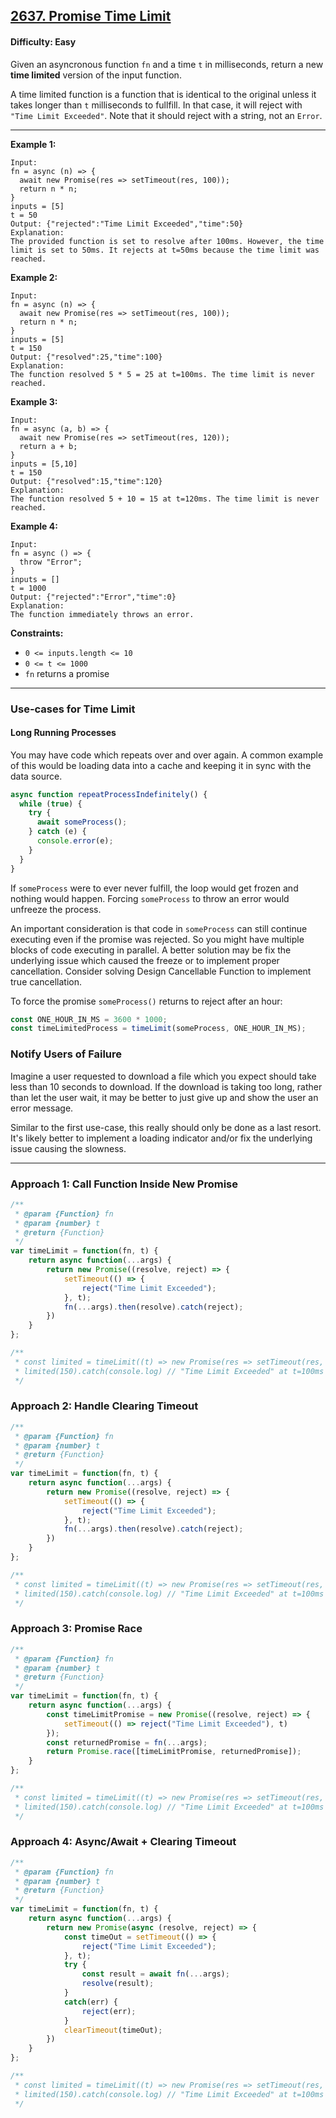 ## [2637. Promise Time Limit](https://leetcode.com/problems/promise-time-limit)

#### Difficulty: Easy

Given an asyncronous function ```fn``` and a time ```t``` in milliseconds, return a new __time limited__ version of the input function.

A time limited function is a function that is identical to the original unless it takes longer than ```t``` milliseconds to fullfill. In that case, it will reject with ```"Time Limit Exceeded"```.  Note that it should reject with a string, not an ```Error```.

---

__Example 1:__
```
Input: 
fn = async (n) => { 
  await new Promise(res => setTimeout(res, 100)); 
  return n * n; 
}
inputs = [5]
t = 50
Output: {"rejected":"Time Limit Exceeded","time":50}
Explanation:
The provided function is set to resolve after 100ms. However, the time limit is set to 50ms. It rejects at t=50ms because the time limit was reached.
```

__Example 2:__
```
Input: 
fn = async (n) => { 
  await new Promise(res => setTimeout(res, 100)); 
  return n * n; 
}
inputs = [5]
t = 150
Output: {"resolved":25,"time":100}
Explanation:
The function resolved 5 * 5 = 25 at t=100ms. The time limit is never reached.
```

__Example 3:__
```
Input: 
fn = async (a, b) => { 
  await new Promise(res => setTimeout(res, 120)); 
  return a + b; 
}
inputs = [5,10]
t = 150
Output: {"resolved":15,"time":120}
Explanation:
The function resolved 5 + 10 = 15 at t=120ms. The time limit is never reached.
```

__Example 4:__
```
Input: 
fn = async () => { 
  throw "Error";
}
inputs = []
t = 1000
Output: {"rejected":"Error","time":0}
Explanation:
The function immediately throws an error.
```

__Constraints:__

- ```0 <= inputs.length <= 10```
- ```0 <= t <= 1000```
- ```fn``` returns a promise

---

### Use-cases for Time Limit

#### Long Running Processes

You may have code which repeats over and over again. A common example of this would be loading data into a cache and keeping it in sync with the data source.

```JavaScript
async function repeatProcessIndefinitely() {
  while (true) {
    try {
      await someProcess();
    } catch (e) {
      console.error(e);
    }
  }
}
```

If ```someProcess``` were to ever never fulfill, the loop would get frozen and nothing would happen. Forcing ```someProcess``` to throw an error would unfreeze the process.

An important consideration is that code in ```someProcess``` can still continue executing even if the promise was rejected. So you might have multiple blocks of code executing in parallel. A better solution may be fix the underlying issue which caused the freeze or to implement proper cancellation. Consider solving Design Cancellable Function to implement true cancellation.

To force the promise ```someProcess()``` returns to reject after an hour:

```JavaScript
const ONE_HOUR_IN_MS = 3600 * 1000;
const timeLimitedProcess = timeLimit(someProcess, ONE_HOUR_IN_MS);
```

### Notify Users of Failure

Imagine a user requested to download a file which you expect should take less than 10 seconds to download. If the download is taking too long, rather than let the user wait, it may be better to just give up and show the user an error message.

Similar to the first use-case, this really should only be done as a last resort. It's likely better to implement a loading indicator and/or fix the underlying issue causing the slowness.

---

### Approach 1: Call Function Inside New Promise

```JavaScript
/**
 * @param {Function} fn
 * @param {number} t
 * @return {Function}
 */
var timeLimit = function(fn, t) {
	return async function(...args) {
        return new Promise((resolve, reject) => {
            setTimeout(() => {
                reject("Time Limit Exceeded");
            }, t);
            fn(...args).then(resolve).catch(reject);
        })
    }
};

/**
 * const limited = timeLimit((t) => new Promise(res => setTimeout(res, t)), 100);
 * limited(150).catch(console.log) // "Time Limit Exceeded" at t=100ms
 */
```

### Approach 2: Handle Clearing Timeout

```JavaScript
/**
 * @param {Function} fn
 * @param {number} t
 * @return {Function}
 */
var timeLimit = function(fn, t) {
	return async function(...args) {
        return new Promise((resolve, reject) => {
            setTimeout(() => {
                reject("Time Limit Exceeded");
            }, t);
            fn(...args).then(resolve).catch(reject);
        })
    }
};

/**
 * const limited = timeLimit((t) => new Promise(res => setTimeout(res, t)), 100);
 * limited(150).catch(console.log) // "Time Limit Exceeded" at t=100ms
 */
```

### Approach 3: Promise Race

```JavaScript
/**
 * @param {Function} fn
 * @param {number} t
 * @return {Function}
 */
var timeLimit = function(fn, t) {
	return async function(...args) {
        const timeLimitPromise = new Promise((resolve, reject) => {
            setTimeout(() => reject("Time Limit Exceeded"), t)
        });
        const returnedPromise = fn(...args);
        return Promise.race([timeLimitPromise, returnedPromise]);
    }
};

/**
 * const limited = timeLimit((t) => new Promise(res => setTimeout(res, t)), 100);
 * limited(150).catch(console.log) // "Time Limit Exceeded" at t=100ms
 */
```


### Approach 4: Async/Await + Clearing Timeout

```JavaScript
/**
 * @param {Function} fn
 * @param {number} t
 * @return {Function}
 */
var timeLimit = function(fn, t) {
	return async function(...args) {
        return new Promise(async (resolve, reject) => {
            const timeOut = setTimeout(() => {
                reject("Time Limit Exceeded");
            }, t);
            try {
                const result = await fn(...args);
                resolve(result);
            }
            catch(err) {
                reject(err);
            }
            clearTimeout(timeOut);
        })
    }
};

/**
 * const limited = timeLimit((t) => new Promise(res => setTimeout(res, t)), 100);
 * limited(150).catch(console.log) // "Time Limit Exceeded" at t=100ms
 */
```
